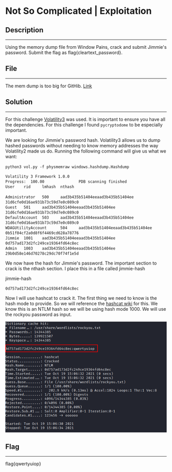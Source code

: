 # Not So Complicated | Exploitation

## Description
- - -

Using the memory dump file from Window Pains, crack and submit Jimmie's password. Submit the flag as flag{cleartext_password}.

## File 
- - -
The mem dump is too big for GitHib. [Link](https://tinyurl.com/wcekj3rt)

## Solution
- - -
For this challenge [Volatility3](https://www.volatilityfoundation.org/releases-vol3) was used. It is important to ensure you have all the dependencies. For this challenge I found `pycryptodome` to be especially important.

We are looking for Jimmie's password hash. Volatility3 allows us to dump hashed passwords without needing to know memory addresses the way Volatility2 made us do. Running the following command will give us what we want:

`python3 vol.py -f physmemraw windows.hashdump.Hashdump`

```
Volatility 3 Framework 1.0.0
Progress:  100.00               PDB scanning finished                     
User    rid     lmhash  nthash

Administrator   500     aad3b435b51404eeaad3b435b51404ee        31d6cfe0d16ae931b73c59d7e0c089c0
Guest   501     aad3b435b51404eeaad3b435b51404ee        31d6cfe0d16ae931b73c59d7e0c089c0
DefaultAccount  503     aad3b435b51404eeaad3b435b51404ee        31d6cfe0d16ae931b73c59d7e0c089c0
WDAGUtilityAccount      504     aad3b435b51404eeaad3b435b51404ee        0b51f04cf2a0d8f6f4469cd628a78776
Jimmie  1001    aad3b435b51404eeaad3b435b51404ee        0d757ad173d2fc249ce19364fd64c8ec
Admin   1003    aad3b435b51404eeaad3b435b51404ee        29b0d58e146d70278c29dc70f74f1e5d

```

We now have the hash for Jimmie's password. The important section to crack is the nthash section. I place this in a file called jimmie-hash

jimmie-hash
```
0d757ad173d2fc249ce19364fd64c8ec
```

Now I will use hashcat to crack it. The first thing we need to know is the hash mode to provide. So we will reference the [hashcat wiki](https://hashcat.net/wiki/doku.php?id=example_hashes) for this. We know this is an NTLM hash so we will be using hash mode 1000. We will use the rockyou password as input.

<img src="../images/jimmie-pass-crack.png">

## Flag
- - -
flag{qwertyuiop}

